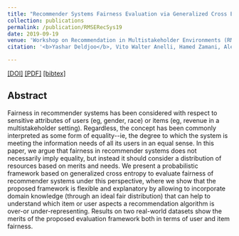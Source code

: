 ```yaml
---
title: "Recommender Systems Fairness Evaluation via Generalized Cross Entropy"
collection: publications
permalink: /publication/RMSERecSys19
date: 2019-09-19
venue: 'Workshop on Recommendation in Multistakeholder Environments (RMSE) as part of ACM RecSys 2019'
citation: '<b>Yashar Deldjoo</b>, Vito Walter Anelli, Hamed Zamani, Alejandro Bellogin, Tommaso Di Noia<i> Workshop on Recommendation in Multistakeholder Environments</i>.'

---
```



[[DOI]](https://dl.acm.org/citation.cfm?id=3109908) [[PDF]](https://re.public.polimi.it/retrieve/handle/11311/1032224/227263/exploring-semantic-gap-final.pdf)  [[bibtex]](https://github.com/yasdel/yasdel.github.io/tree/master/_publications/RecSys17_1.bib)


## Abstract

Fairness in recommender systems has been considered with respect to sensitive attributes of users (eg, gender, race) or items (eg, revenue in a multistakeholder setting). Regardless, the concept has been commonly interpreted as some form of equality--ie, the degree to which the system is meeting the information needs of all its users in an equal sense. In this paper, we argue that fairness in recommender systems does not necessarily imply equality, but instead it should consider a distribution of resources based on merits and needs.
We present a probabilistic framework based on generalized cross entropy to evaluate fairness of recommender systems under this perspective, where we show that the proposed framework is flexible and explanatory by allowing to incorporate domain knowledge (through an ideal fair distribution) that can help to understand which item or user aspects a recommendation algorithm is over-or under-representing. Results on two real-world datasets show the merits of the proposed evaluation framework both in terms of user and item fairness.
